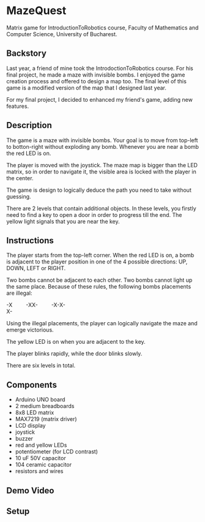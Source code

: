 # MazeQuest
Matrix game for IntroductionToRobotics course, Faculty of Mathematics and Computer Science, University of Bucharest.

## Backstory
Last year, a friend of mine took the IntrodoctionToRobotics course. For his final project, he made a maze with invisible bombs.
I enjoyed the game creation process and offered to design a map too. The final level of this game is a modified version of the map that I designed last year.

For my final project, I decided to enhanced my friend's game, adding new features.

## Description
The game is a maze with invisible bombs. Your goal is to move from top-left to botton-right without exploding any bomb.
Whenever you are near a bomb the red LED is on.

The player is moved with the joystick. The maze map is bigger than the LED matrix, so in order to navigate it, the visible
area is locked with the player in the center.

The game is design to logically deduce the path you need to take without guessing.

There are 2 levels that contain additional objects. In these levels, you firstly need to find a key to open a door in order to progress till the end.
The yellow light signals that you are near the key.

## Instructions
The player starts from the top-left corner. When the red LED is on, a bomb is adjacent to the player position in one of the 4 possible directions: UP, DOWN, LEFT or RIGHT.

Two bombs cannot be adjacent to each other. Two bombs cannot light up the same place. Because of these rules, the following bombs placements are illegal:

-X &nbsp; &nbsp; &nbsp; &nbsp; -XX- &nbsp; &nbsp; &nbsp; &nbsp; -X-X- <br/> X-

Using the illegal placements, the player can logically navigate the maze and emerge victorious.

The yellow LED is on when you are adjacent to the key.

The player blinks rapidly, while the door blinks slowly.

There are six levels in total.

## Components
* Arduino UNO board
* 2 medium breadboards
* 8x8 LED matrix
* MAX7219 (matrix driver)
* LCD display
* joystick
* buzzer
* red and yellow LEDs
* potentiometer (for LCD contrast)
* 10 uF 50V capacitor
* 104 ceramic capacitor
* resistors and wires

## Demo Video

## Setup

